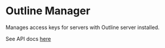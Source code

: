 # Outline Manager

Manages access keys for servers with Outline server installed.

See API docs [here](https://redocly.github.io/redoc/?url=https://raw.githubusercontent.com/Jigsaw-Code/outline-server/master/src/shadowbox/server/api.yml)
